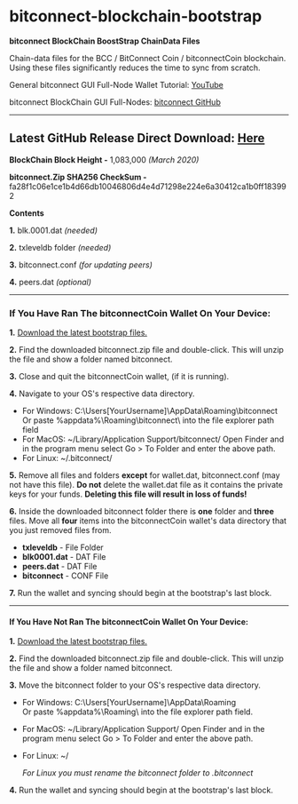 # bitconnect-blockchain-bootstrap

**bitconnect BlockChain BoostStrap ChainData Files**

Chain-data files for the BCC / BitConnect Coin / bitconnectCoin blockchain. Using these files significantly reduces the time to sync from scratch.

General bitconnect GUI Full-Node Wallet Tutorial: [YouTube](https://youtu.be/RTieeNXGNrE "YouTube")

bitconnect BlockChain GUI Full-Nodes:
[bitconnect GitHub](https://github.com/bitconnectcoin/bitconnectcoin/tree/master/setup "bitconnect GitHub")

---

## Latest GitHub Release Direct Download: [Here](https://github.com/bitconnectCore/bitconnectCoin-blockchain-bootstrap/releases/download/1.0/bitconnect.zip "Download")

**BlockChain Block Height -** 1,083,000 *(March 2020)*

**bitconnect.Zip SHA256 CheckSum -** fa28f1c06e1ce1b4d66db10046806d4e4d71298e224e6a30412ca1b0ff183992

**Contents**

**1.** blk.0001.dat *(needed)*

**2.** txleveldb folder *(needed)*

**3.** bitconnect.conf *(for updating peers)*

**4.** peers.dat *(optional)*

---

### If You Have Ran The bitconnectCoin Wallet On Your Device:

**1.** [Download the latest bootstrap files.](https://github.com/bitconnectCore/bitconnectCoin-blockchain-bootstrap/releases "The Latest BCC Bootstrap Files Release")

**2.** Find the downloaded bitconnect.zip file and double-click. This will unzip the file and show a folder named bitconnect.

**3.** Close and quit the bitconnectCoin wallet, (if it is running).

**4.** Navigate to your OS's respective data directory.

* For Windows: C:\Users\[YourUsername]\AppData\Roaming\bitconnect\
Or paste %appdata%\Roaming\bitconnect\ into the file explorer path field
* For MacOS: ~/Library/Application Support/bitconnect/
Open Finder and in the program menu select Go > To Folder and enter the above path.
* For Linux: ~/.bitconnect/

**5.** Remove all files and folders **except** for wallet.dat, bitconnect.conf (may not have this file).
**Do not** delete the wallet.dat file as it contains the private keys for your funds. **Deleting this file will result in loss of funds!**

**6.** Inside the downloaded bitconnect folder there is **one** folder and **three** files. Move all **four** items into the bitconnectCoin wallet's data directory that you just removed files from.
* **txleveldb**   - File Folder
* **blk0001.dat** - DAT File
* **peers.dat** - DAT File
* **bitconnect**  - CONF File

**7.** Run the wallet and syncing should begin at the bootstrap's last block.

---

#### If You Have Not Ran The bitconnectCoin Wallet On Your Device:

**1.** [Download the latest bootstrap files.](https://github.com/bitconnectCore/bitconnectCoin-blockchain-bootstrap/releases "The Latest BCC Bootstrap Files Release")

**2.** Find the downloaded bitconnect.zip file and double-click. This will unzip the file and show a folder named bitconnect.

**3.** Move the bitconnect folder to your OS's respective data directory.

* For Windows: C:\Users\[YourUsername]\AppData\Roaming\
Or paste %appdata%\Roaming\ into the file explorer path field.
* For MacOS: ~/Library/Application Support/
Open Finder and in the program menu select Go > To Folder and enter the above path.
* For Linux: ~/
     
    *For Linux you must rename the bitconnect folder to .bitconnect*

**4.** Run the wallet and syncing should begin at the bootstrap's last block.
